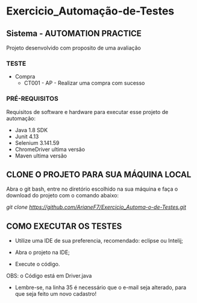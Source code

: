 # Exercicio_Automação-de-Testes

## Sistema - AUTOMATION PRACTICE

Projeto desenvolvido com proposito de uma avaliação

### TESTE

* Compra
  - CT001 - AP - Realizar uma compra com sucesso 
  
### PRÉ-REQUISITOS

Requisitos de software e hardware para executar esse projeto de automação:

* Java 1.8 SDK
* Junit 4.13
* Selenium 3.141.59
* ChromeDriver ultima versão 
* Maven ultima versão

## CLONE O PROJETO PARA SUA MÁQUINA LOCAL

 Abra o git bash, entre no diretório escolhido na sua máquina e faça o download do projeto com o comando abaixo:

 _git clone https://github.com/ArianeF7/Exercicio_Automa-o-de-Testes.git_

## COMO EXECUTAR OS TESTES

 - Utilize uma IDE de sua preferencia, recomendado: eclipse ou Intelij;

 - Abra o projeto na IDE;

 - Execute o código. 


OBS: o Código está em Driver.java

 - Lembre-se, na linha 35 é necessário que o e-mail seja alterado, para que seja feito um novo cadastro!
